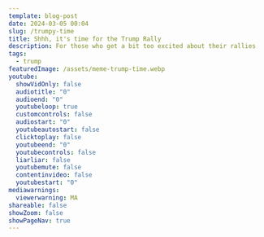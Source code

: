 ```yaml
---
template: blog-post
date: 2024-03-05 00:04
slug: /trumpy-time
title: Shhh, it's time for the Trump Rally
description: For those who get a bit too excited about their rallies
tags:
  - trump
featuredImage: /assets/meme-trump-time.webp
youtube:
  showVidOnly: false
  audiotitle: "0"
  audioend: "0"
  youtubeloop: true
  customcontrols: false
  audiostart: "0"
  youtubeautostart: false
  clicktoplay: false
  youtubeend: "0"
  youtubecontrols: false
  liarliar: false
  youtubemute: false
  contentinvideo: false
  youtubestart: "0"
mediawarnings:
  viewerwarning: MA
shareable: false
showZoom: false
showPageNav: true
---
```

